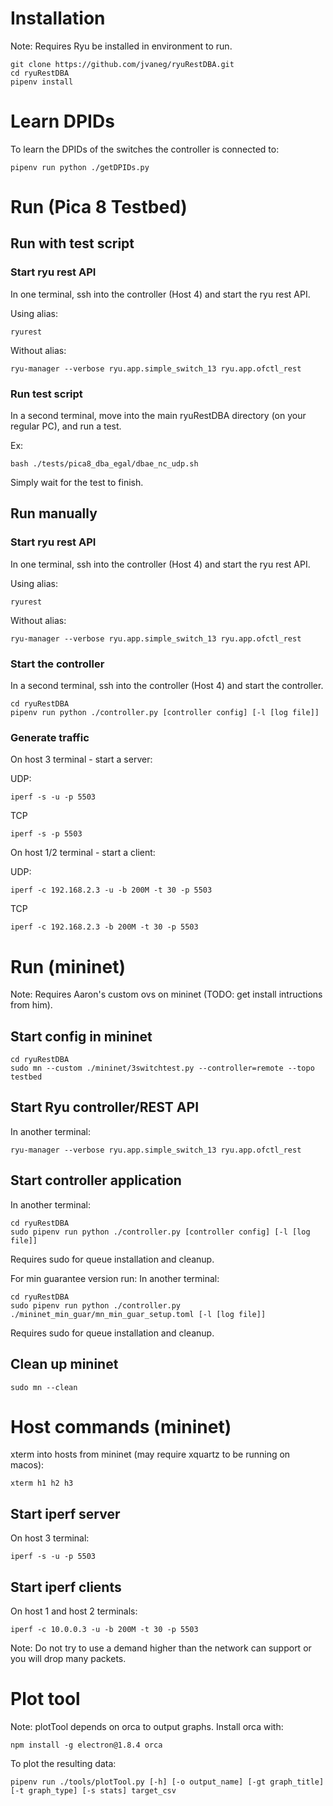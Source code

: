 # Installation
Note: Requires Ryu be installed in environment to run.
```
git clone https://github.com/jvaneg/ryuRestDBA.git
cd ryuRestDBA
pipenv install
```

# Learn DPIDs
To learn the DPIDs of the switches the controller is connected to:
```
pipenv run python ./getDPIDs.py
```

# Run (Pica 8 Testbed)

## Run with test script
### Start ryu rest API
In one terminal, ssh into the controller (Host 4) and start the ryu rest API.

Using alias:
```
ryurest
```
Without alias:
```
ryu-manager --verbose ryu.app.simple_switch_13 ryu.app.ofctl_rest
```

### Run test script
In a second terminal, move into the main ryuRestDBA directory (on your regular PC), and run a test.

Ex:
```
bash ./tests/pica8_dba_egal/dbae_nc_udp.sh
```

Simply wait for the test to finish.

## Run manually
### Start ryu rest API
In one terminal, ssh into the controller (Host 4) and start the ryu rest API.

Using alias:
```
ryurest
```
Without alias:
```
ryu-manager --verbose ryu.app.simple_switch_13 ryu.app.ofctl_rest
```

### Start the controller
In a second terminal, ssh into the controller (Host 4) and start the controller.
```
cd ryuRestDBA
pipenv run python ./controller.py [controller config] [-l [log file]]
```


### Generate traffic
On host 3 terminal - start a server:

UDP:
```
iperf -s -u -p 5503
```
TCP
```
iperf -s -p 5503
```


On host 1/2 terminal - start a client:

UDP:
```
iperf -c 192.168.2.3 -u -b 200M -t 30 -p 5503
```
TCP
```
iperf -c 192.168.2.3 -b 200M -t 30 -p 5503
```


# Run (mininet)
Note: Requires Aaron's custom ovs on mininet (TODO: get install intructions from him).

## Start config in mininet
```
cd ryuRestDBA
sudo mn --custom ./mininet/3switchtest.py --controller=remote --topo testbed
```

## Start Ryu controller/REST API
In another terminal:
```
ryu-manager --verbose ryu.app.simple_switch_13 ryu.app.ofctl_rest
```

## Start controller application
In another terminal:
```
cd ryuRestDBA
sudo pipenv run python ./controller.py [controller config] [-l [log file]]
```
Requires sudo for queue installation and cleanup.

For min guarantee version run:
In another terminal:
```
cd ryuRestDBA
sudo pipenv run python ./controller.py ./mininet_min_guar/mn_min_guar_setup.toml [-l [log file]]
```
Requires sudo for queue installation and cleanup.
## Clean up mininet
```
sudo mn --clean
```

# Host commands (mininet)
xterm into hosts from mininet (may require xquartz to be running on macos):
```
xterm h1 h2 h3
```

## Start iperf server
On host 3 terminal:
```
iperf -s -u -p 5503
```

## Start iperf clients
On host 1 and host 2 terminals:
```
iperf -c 10.0.0.3 -u -b 200M -t 30 -p 5503
```
Note: Do not try to use a demand higher than the network can support or you will drop many packets.

# Plot tool
Note: plotTool depends on orca to output graphs. Install orca with:
```
npm install -g electron@1.8.4 orca
```
To plot the resulting data:
```
pipenv run ./tools/plotTool.py [-h] [-o output_name] [-gt graph_title] [-t graph_type] [-s stats] target_csv
```